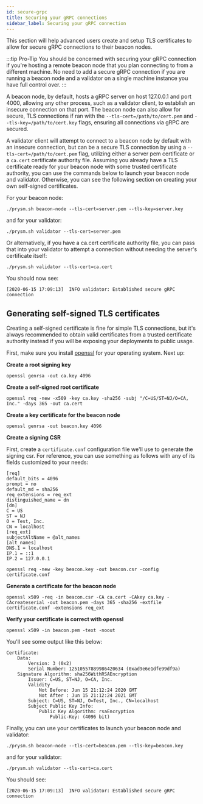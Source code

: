 ```yaml
---
id: secure-grpc
title: Securing your gRPC connections
sidebar_label: Securing your gRPC connection
---
```


This section will help advanced users create and setup TLS certificates to allow for secure gRPC connections to their beacon nodes.

:::tip Pro-Tip
You should be concerned with securing your gRPC connection if you're hosting a remote beacon node that you plan connecting to from a different machine. No need to add a secure gRPC connection if you are running a beacon node and a validator on a single machine instance you have full control over.
:::

A beacon node, by default, hosts a gRPC server on host 127.0.0.1 and port 4000, allowing any other process, such as a validator client, to establish an insecure connection on that port. The beacon node can also allow for secure, TLS connections if ran with the `--tls-cert=/path/to/cert.pem` and `--tls-key=/path/to/cert.key` flags, ensuring all connections via gRPC are secured. 

A validator client will attempt to connect to a beacon node by default with an insecure connection, but can be a secure TLS connection by using a `--tls-cert=/path/to/cert.pem` flag, utilizing either a server pem certificate or a `ca.cert` certificate authority file. Assuming you already have a TLS certificate ready for your beacon node with some trusted certificate authority, you can use the commands below to launch your beacon node and validator. Otherwise, you can see the following section on creating your own self-signed certificates.

For your beacon node:

```text
./prysm.sh beacon-node --tls-cert=server.pem --tls-key=server.key
```

and for your validator:

```text
./prysm.sh validator --tls-cert=server.pem
```

Or alternatively, if you have a ca.cert certificate authority file, you can pass that into your validator to attempt a connection without needing the server's certificate itself:
 
```text
./prysm.sh validator --tls-cert=ca.cert
```

You should now see:

```text
[2020-06-15 17:09:13]  INFO validator: Established secure gRPC connection
```

## Generating self-signed TLS certificates

Creating a self-signed certificate is fine for simple TLS connections, but it's always recommended to obtain valid certificates from a trusted certificate authority instead if you will be exposing your deployments to public usage.

First, make sure you install [openssl](https://www.openssl.org/) for your operating system. Next up:

**Create a root signing key**

```text
openssl genrsa -out ca.key 4096
```

**Create a self-signed root certificate**

```text
openssl req -new -x509 -key ca.key -sha256 -subj "/C=US/ST=NJ/O=CA, Inc." -days 365 -out ca.cert
```

**Create a key certificate for the beacon node**

```text
openssl genrsa -out beacon.key 4096
```

**Create a signing CSR**

First, create a `certificate.conf` configuration file we'll use to generate the signing csr. For reference, you can use something as follows with any of its fields customized to your needs:

```text
[req]
default_bits = 4096
prompt = no
default_md = sha256
req_extensions = req_ext
distinguished_name = dn
[dn]
C = US
ST = NJ
O = Test, Inc.
CN = localhost
[req_ext]
subjectAltName = @alt_names
[alt_names]
DNS.1 = localhost
IP.1 = ::1
IP.2 = 127.0.0.1
```

```text
openssl req -new -key beacon.key -out beacon.csr -config certificate.conf
```

**Generate a certificate for the beacon node**

```text
openssl x509 -req -in beacon.csr -CA ca.cert -CAkey ca.key -CAcreateserial -out beacon.pem -days 365 -sha256 -extfile certificate.conf -extensions req_ext
```

**Verify your certificate is correct with openssl**

```text
openssl x509 -in beacon.pem -text -noout
```

You'll see some output like this below:

```text
Certificate:
    Data:
        Version: 3 (0x2)
        Serial Number: 12510557889986420634 (0xad9e6e1dfe99df9a)
    Signature Algorithm: sha256WithRSAEncryption
        Issuer: C=US, ST=NJ, O=CA, Inc.
        Validity
            Not Before: Jun 15 21:12:24 2020 GMT
            Not After : Jun 15 21:12:24 2021 GMT
        Subject: C=US, ST=NJ, O=Test, Inc., CN=localhost
        Subject Public Key Info:
            Public Key Algorithm: rsaEncryption
                Public-Key: (4096 bit)
```

Finally, you can use your certificates to launch your beacon node and validator:

```text
./prysm.sh beacon-node --tls-cert=beacon.pem --tls-key=beacon.key
```

and for your validator:

```text
./prysm.sh validator --tls-cert=ca.cert
```

You should see:

```text
[2020-06-15 17:09:13]  INFO validator: Established secure gRPC connection
```
